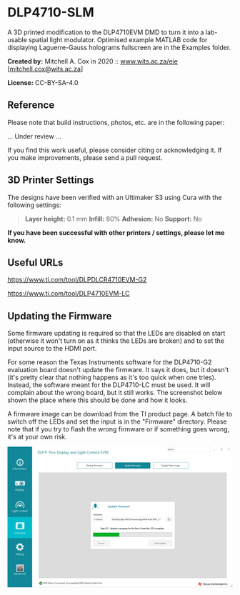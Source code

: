 # DLP4710-SLM
A 3D printed modification to the DLP4710EVM DMD to turn it into a lab-usable spatial light modulator. Optimised example MATLAB code for displaying Laguerre-Gauss holograms fullscreen are in the Examples folder.

**Created by:** Mitchell A. Cox in 2020 :: www.wits.ac.za/eie [mitchell.cox@wits.ac.za]

**License:** CC-BY-SA-4.0

## Reference

Please note that build instructions, photos, etc. are in the following paper:

... Under review ...

If you find this work useful, please consider citing or acknowledging it. If you make improvements, please send a pull request.

## 3D Printer Settings

The designs have been verified with an Ultimaker S3 using Cura with the following settings:

> **Layer height:** 0.1 mm
> **Infill:** 80%
> **Adhesion:** No
> **Support:** No

**If you have been successful with other printers / settings, please let me know.**

## Useful URLs

https://www.ti.com/tool/DLPDLCR4710EVM-G2

https://www.ti.com/tool/DLP4710EVM-LC

## Updating the Firmware

Some firmware updating is required so that the LEDs are disabled on start (otherwise it won't turn on as it thinks the LEDs are broken) and to set the input source to the HDMI port.

For some reason the Texas Instruments software for the DLP4710-G2 evaluation board doesn't update the firmware. It says it does, but it doesn't (it's pretty clear that nothing happens as it's too quick when one tries). Instead, the software meant for the DLP4710-LC must be used. It will complain about the wrong board, but it still works. The screenshot below shown the place where this should be done and how it looks.

A firmware image can be download from the TI product page. A batch file to switch off the LEDs and set the input is in the "Firmware" directory. Please note that if you try to flash the wrong firmware or if something goes wrong, it's at your own risk.

![DLP4710LC Update Screenshot](https://github.com/WitsOCLab/DLP4710-SLM/blob/master/Docs/firmwareupdate.jpg?raw=true)
